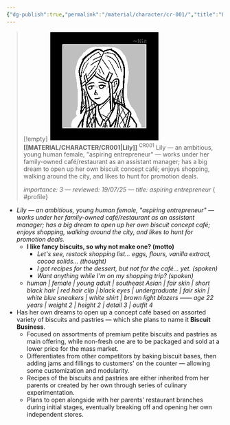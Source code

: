 ```yaml
---
{"dg-publish":true,"permalink":"/material/character/cr-001/","title":"Lily","tags":["-character"]}
---
```


>[!empty]
> ![RESOURCE/ASSET/ICON/CR001.png|icon](/img/user/RESOURCE/ASSET/ICON/CR001.png) <b class="title">[[MATERIAL/CHARACTER/CR001\|Lily]]</b> <sup class="title">CR001</sup> <b> </b>
> Lily — an ambitious, young human female, "aspiring entrepreneur" — works under her family-owned café/restaurant as an assistant manager; has a big dream to open up her own biscuit concept café; enjoys shopping, walking around the city, and likes to hunt for promotion deals.
> 
> <i class="small">importance: 3 — reviewed: 19/07/25 — title: aspiring entrepreneur</i>
{ #profile}


- *Lily — an ambitious, young human female, "aspiring entrepreneur" — works under her family-owned café/restaurant as an assistant manager; has a big dream to open up her own biscuit concept café; enjoys shopping, walking around the city, and likes to hunt for promotion deals.*
	- **I like fancy biscuits, so why not make one? (motto)**
		- *Let's see, restock shopping list… eggs, flours, vanilla extract, cocoa solids… (thought)*
		- *I got recipes for the dessert, but not for the café… yet. (spoken)*
		- *Want anything while I'm on my shopping trip? (spoken)*
	- *human | female | young adult | southeast Asian | fair skin | short black hair | red hair clip | black eyes | undergraduate | fair skin | white blue sneakers | white shirt | brown light blazers —— age 22 years | weight 2 | height 2 | detail 3 | outfit 4*
- Has her own dreams to open up a concept café based on assorted variety of biscuits and pastries — which she plans to name it **Biscuit Business**.
	- Focused on assortments of premium petite biscuits and pastries as main offering, while non-fresh one are to be packaged and sold at a lower price for the mass market.
	- Differentiates from other competitors by baking biscuit bases, then adding jams and fillings to customers' on the counter — allowing some customization and modularity.
	- Recipes of the biscuits and pastries are either inherited from her parents or created by her own through series of culinary experimentation.
	- Plans to open alongside with her parents' restaurant branches during initial stages, eventually breaking off and opening her own independent stores.
